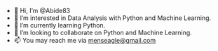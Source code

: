 - 👋 Hi, I’m @Abide83
- 👀 I’m interested in Data Analysis with Python and Machine Learning.
- 🌱 I’m currently learning Python.
- 💞️ I’m looking to collaborate on Python and Machine Learning.
- 📫 You may reach me via menseagle@gmail.com

<!---
Abide83/Abide83 is a ✨ special ✨ repository because its `README.md` (this file) appears on your GitHub profile.
You can click the Preview link to take a look at your changes.
--->
